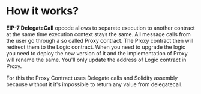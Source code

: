 # How it works?

**EIP-7 DelegateCall** opcode allows to separate execution to another contract at the same time execution context stays the same.
All message calls from the user go through a so called Proxy contract. The Proxy contract then will redirect them to the Logic contract. When you need to upgrade the logic you need to deploy the new version of it and the implementation of Proxy will rename the same. You'll only update the address of Logic contract in Proxy.

For this the Proxy Contract uses Delegate calls and Solidity assembly because without it it's impossible to return any value from delegatecall.